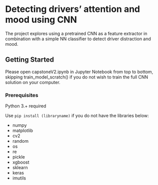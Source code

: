 # Detecting drivers’ attention and mood using CNN

The project explores using a pretrained CNN as a feature extractor in combination with a simple NN classifier to detect driver distraction and mood.

## Getting Started

Please open capstoneV2.ipynb in Jupyter Notebook from top to bottom, skipping train\_model\_scratch() if you do not wish to train the full CNN solution on your computer.

### Prerequisites

Python 3.+ required

Use ``pip install (libraryname)`` if you do not have the libraries below:

* numpy
* matplotlib
* cv2
* random
* os
* re
* pickle
* xgboost
* sklearn
* keras
* imutils

